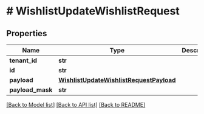 # # WishlistUpdateWishlistRequest


## Properties 


Name | Type | Description | Notes
------------ | ------------- | ------------- | -------------
**tenant_id**| **str** |   |
**id**| **str** |   |
**payload**| [**WishlistUpdateWishlistRequestPayload**](WishlistUpdateWishlistRequestPayload.md) |   |
**payload_mask**| **str** |   |


[[Back to Model list]](../../README.md#models) [[Back to API list]](../../README.md#endpoints) [[Back to README]](../../README.md)

